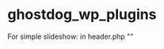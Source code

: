 # ghostdog_wp_plugins



For simple slideshow:
in header.php
"<?php if ( initiate_slideshow() ) : initiate_slideshow(); endif; ?></code>"
